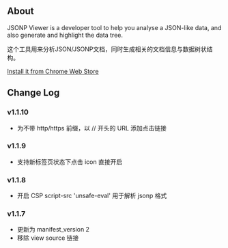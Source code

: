## About
JSONP Viewer is a developer tool to help you analyse a JSON-like data, and also generate and highlight the data tree.

这个工具用来分析JSON/JSONP文档，同时生成相关的文档信息与数据树状结构。

[Install it from Chrome Web Store](https://chrome.google.com/webstore/detail/mijkjfpdiidomhagijpedgaeekkadlgp/details)

## Change Log

### v1.1.10
* 为不带 http/https 前缀，以 // 开头的 URL 添加点击链接

### v1.1.9
* 支持新标签页状态下点击 icon 直接开启

### v1.1.8
* 开启 CSP script-src 'unsafe-eval' 用于解析 jsonp 格式

### v1.1.7
* 更新为 manifest_version 2
* 移除 view source 链接
